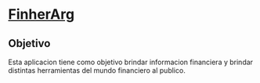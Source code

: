 # [FinherArg](https://finherarg.com)
## Objetivo
Esta aplicacion tiene como objetivo brindar informacion financiera y brindar distintas herramientas del mundo financiero al publico.
